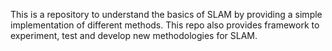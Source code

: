 This is a repository to understand the basics of SLAM by providing a simple implementation of different methods.
This repo also provides framework to experiment, test and develop new methodologies for SLAM.